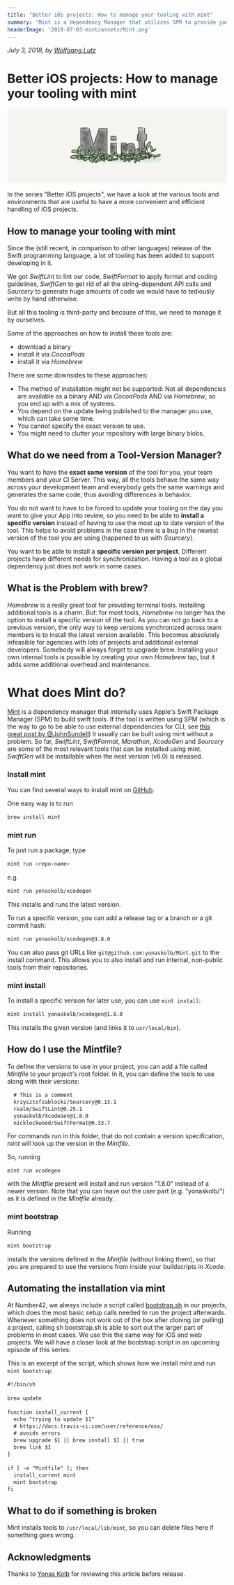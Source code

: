 ```yaml
---
title: "Better iOS projects: How to manage your tooling with mint"
summary: 'Mint is a dependency Manager that utilizes SPM to provide you with the exact versions of development tools you need.'
headerImage: '2018-07-03-mint/assets/Mint.png'
---
```

_July 3, 2018, by [Wolfgang Lutz](https://number42.de/#team)_


# Better iOS projects: How to manage your tooling with mint
![](assets/Mint.png)

In the series "Better iOS projects", we have a look at the various tools and environments that are useful to have a more convenient and efficient handling of iOS projects.

## How to manage your tooling with mint

Since the (still recent, in comparison to other languages) release of the Swift programming language, a lot of tooling has been added to support developing in it.

We got _SwiftLint_ to lint our code, _SwiftFormat_ to apply format and coding guidelines, _SwiftGen_ to get rid of all the string-dependent API calls and _Sourcery_ to generate huge amounts of code we would have to tediously write by hand otherwise.

But all this tooling is third-party and because of this, we need to manage it by ourselves.

Some of the approaches on how to install these tools are:

-   download a binary
-   install it via _CocoaPods_
-   install it via _Homebrew_

There are some downsides to these approaches:

-   The method of installation might not be supported: Not all dependencies are available as a binary AND via _CocoaPods_ AND via _Homebrew_, so you end up with a mix of systems.
-   You depend on the update being published to the manager you use, which can take some time.
-   You cannot specify the exact version to use.
-   You might need to clutter your repository with large binary blobs.

## What do we need from a Tool-Version Manager?

You want to have the **exact same version** of the tool for you, your team members and your CI Server. This way, all the tools behave the same way across your development team and everybody gets the same warnings and generates the same code, thus avoiding differences in behavior.

You do not want to have to be forced to update your tooling on the day you want to give your App into review, so you need to be able to
**install a specific version** instead of having to use the most up to date version of the tool. This helps to avoid problems in the case there is a bug in the newest version of the tool you are using (happened to us with _Sourcery_).

You want to be able to install a **specific version per project**. Different projects have different needs for synchronization. Having a tool as a global dependency just does not work in some cases.

## What is the Problem with brew?

_Homebrew_ is a really great tool for providing terminal tools. Installing additional tools is a charm. But: for most tools, _Homebrew_ no longer has the option to install a specific version of the tool. As you can not go back to a previous version, the only way to keep versions synchronized across team members is to install the latest version available. This becomes absolutely infeasible for agencies with lots of projects and additional external developers. Somebody will always forget to upgrade brew. Installing your own internal tools is possible by creating your own _Homebrew_ tap, but it adds some additional overhead and maintenance.

# What does Mint do?

[Mint](https://github.com/yonaskolb/Mint) is a dependency manager that internally uses Apple's Swift Package Manager (SPM) to build swift tools. If the tool is written using SPM (which is the way to go to be able to use external dependencies for CLI, see [this great post by @JohnSundell](https://www.swiftbysundell.com/posts/building-a-command-line-tool-using-the-swift-package-manager)) it usually can be built using mint without a problem. So far, _SwiftLint_, _SwiftFormat_, _Marathon_, _XcodeGen_ and _Sourcery_ are some of the most relevant tools that can be installed using mint. _SwiftGen_ will be installable when the next version (v6.0) is released.

### Install mint

You can find several ways to install mint on [GitHub](https://github.com/yonaskolb/Mint).

One easy way is to run

```bash
brew install mint
```

### mint run

To just run a package, type

```bash
mint run <repo-name>
```

e.g.

```bash
mint run yonaskolb/xcodegen
```

This installs and runs the latest version.

To run a specific version, you can add a release tag or a branch or a git commit hash:

```bash
mint run yonaskolb/xcodegen@1.8.0
```

You can also pass git URLs like `git@github.com:yonaskolb/Mint.git` to the install command. This allows you to also install and run internal, non-public tools from their repositories.

### mint install

To install a specific version for later use, you can use `mint install`:

```bash
mint install yonaskolb/xcodegen@1.8.0
```

This installs the given version (and links it to `usr/local/bin`).

## How do I use the Mintfile?

To define the versions to use in your project, you can add a file called
_Mintfile_ to your project's root folder. In it, you can define the tools
to use along with their versions:

```
  # This is a comment
  krzysztofzablocki/Sourcery@0.13.1
  realm/SwiftLint@0.25.1
  yonaskolb/XcodeGen@1.8.0
  nicklockwood/SwiftFormat@0.33.7
```

For commands run in this folder, that do not contain a version specification, _mint_ will look up the version in the _Mintfile_.

So, running

```bash
mint run xcodegen
```

with the _Mintfile_ present will install and run version "1.8.0" instead
of a newer version. Note that you can leave out the user part (e.g. "yonaskolb/") as it is defined in the _Mintfile_ already.

### mint bootstrap

Running

```bash
mint bootstrap
```

installs the versions defined in the _Mintfile_ (without linking them), so that you are prepared to use the versions from inside your buildscripts in _Xcode_.

## Automating the installation via mint

At Number42, we always include a script called [bootstrap.sh](https://github.com/num42/n42-buildscripts/blob/master/bootstrap.sh) in our projects, which does the most basic setup calls needed to run the project afterwards. Whenever something does not work out of the box after cloning (or pulling) a project, calling sh bootstrap.sh is able to sort out the larger part of problems in most cases. We use this the same way for iOS and web projects. We will have a closer look at the bootstrap script in an upcoming episode of this series.

This is an excerpt of the script, which shows how we install _mint_ and run `mint bootstrap`:

```
#!/bin/sh

brew update

function install_current {
  echo "trying to update $1"
  # https://docs.travis-ci.com/user/reference/osx/
  # avoids errors
  brew upgrade $1 || brew install $1 || true
  brew link $1
}

if [ -e "Mintfile" ]; then
  install_current mint
  mint bootstrap
fi
```

## What to do if something is broken

Mint installs tools to `/usr/local/lib/mint`, so you can delete files here if something goes wrong.

## Acknowledgments
Thanks to [Yonas Kolb](https://github.com/yonaskolb) for reviewing this article before release.
